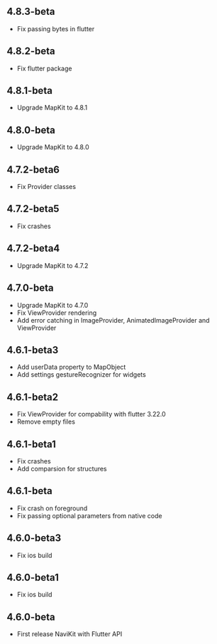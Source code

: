 ## 4.8.3-beta

* Fix passing bytes in flutter

## 4.8.2-beta

* Fix flutter package

## 4.8.1-beta

* Upgrade MapKit to 4.8.1

## 4.8.0-beta

* Upgrade MapKit to 4.8.0

## 4.7.2-beta6

* Fix Provider classes

## 4.7.2-beta5

* Fix crashes

## 4.7.2-beta4

* Upgrade MapKit to 4.7.2

## 4.7.0-beta

* Upgrade MapKit to 4.7.0
* Fix ViewProvider rendering
* Add error catching in ImageProvider, AnimatedImageProvider and ViewProvider

## 4.6.1-beta3

* Add userData property to MapObject
* Add settings gestureRecognizer for widgets

## 4.6.1-beta2

* Fix ViewProvider for compability with flutter 3.22.0
* Remove empty files

## 4.6.1-beta1

* Fix crashes
* Add comparsion for structures

## 4.6.1-beta

* Fix crash on foreground
* Fix passing optional parameters from native code

## 4.6.0-beta3

* Fix ios build

## 4.6.0-beta1

* Fix ios build

## 4.6.0-beta

* First release NaviKit with Flutter API
